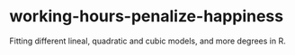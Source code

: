 # working-hours-penalize-happiness
Fitting different lineal, quadratic and cubic models, and more degrees in R.
